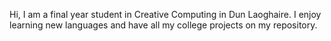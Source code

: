 Hi, I am a final year student in Creative Computing in Dun Laoghaire. I enjoy learning new languages and have all my college projects on my repository.


